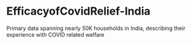 # EfficacyofCovidRelief-India
Primary data spanning nearly 50K households in India, describing their experience with COVID related welfare 
